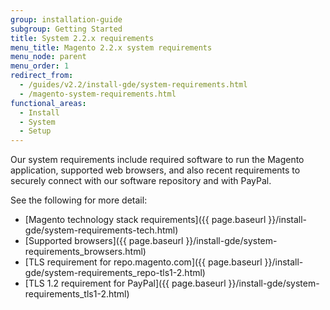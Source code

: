 ```yaml
---
group: installation-guide
subgroup: Getting Started
title: System 2.2.x requirements
menu_title: Magento 2.2.x system requirements
menu_node: parent
menu_order: 1
redirect_from:
  - /guides/v2.2/install-gde/system-requirements.html
  - /magento-system-requirements.html
functional_areas:
  - Install
  - System
  - Setup
---
```


Our system requirements include required software to run the Magento application, supported web browsers, and also recent requirements to securely connect with our software repository and with PayPal.

See the following for more detail:

*	[Magento technology stack requirements]({{ page.baseurl }}/install-gde/system-requirements-tech.html)
*	[Supported browsers]({{ page.baseurl }}/install-gde/system-requirements_browsers.html)
*	[TLS requirement for repo.magento.com]({{ page.baseurl }}/install-gde/system-requirements_repo-tls1-2.html)
*	[TLS 1.2 requirement for PayPal]({{ page.baseurl }}/install-gde/system-requirements_tls1-2.html)
